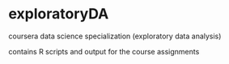 # exploratoryDA
coursera data science specialization (exploratory data analysis)

contains R scripts and output for the course assignments
